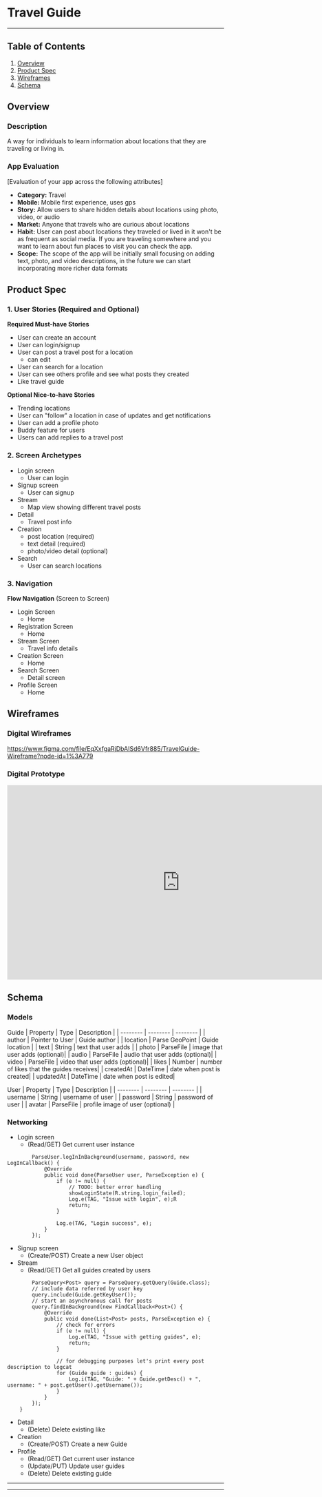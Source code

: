 # Travel Guide

---

## Table of Contents
1. [Overview](#Overview)
1. [Product Spec](#Product-Spec)
1. [Wireframes](#Wireframes)
2. [Schema](#Schema)

## Overview
### Description
A way for individuals to learn information about locations that they are traveling or living in.

### App Evaluation
[Evaluation of your app across the following attributes]
- **Category:** Travel
- **Mobile:** Mobile first experience, uses gps
- **Story:** Allow users to share hidden details about locations using photo, video, or audio
- **Market:** Anyone that travels who are curious about locations
- **Habit:** User can post about locations they traveled or lived in it won't be as frequent as social media. If you are traveling somewhere and you want to learn about fun places to visit you can check the app.
- **Scope:** The scope of the app will be initially small focusing on adding text, photo, and video descriptions, in the future we can start incorporating more richer data formats

## Product Spec

### 1. User Stories (Required and Optional)

**Required Must-have Stories**

* User can create an account
* User can login/signup
* User can post a travel post for a location
    * can edit
* User can search for a location
* User can see others profile and see what posts they created
* Like travel guide


**Optional Nice-to-have Stories**
* Trending locations
* User can "follow" a location in case of updates and get notifications
* User can add a profile photo
* Buddy feature for users
* Users can add replies to a travel post

### 2. Screen Archetypes

* Login screen
   * User can login
* Signup screen
   * User can signup
* Stream
   * Map view showing different travel posts
* Detail
   * Travel post info
* Creation
   * post location (required)
   * text detail (required)
   * photo/video detail (optional)
* Search
   * User can search locations

### 3. Navigation

**Flow Navigation** (Screen to Screen)

* Login Screen
   * Home
* Registration Screen
   * Home
* Stream Screen
   * Travel info details
* Creation Screen
   * Home
* Search Screen
   * Detail screen
* Profile Screen
    * Home


## Wireframes
### Digital Wireframes
https://www.figma.com/file/EqXxfgaRjDbAISd6Vfr885/TravelGuide-Wireframe?node-id=1%3A779
### Digital Prototype
<iframe style="border: 1px solid rgba(0, 0, 0, 0.1);" width="800" height="450" src="https://www.figma.com/embed?embed_host=share&url=https%3A%2F%2Fwww.figma.com%2Fproto%2FEqXxfgaRjDbAISd6Vfr885%2FTravelGuide-Wireframe%3Fpage-id%3D0%253A1%26node-id%3D20%253A76%26viewport%3D1147%252C350%252C0.9509857892990112%26scaling%3Dscale-down" allowfullscreen></iframe>

## Schema
### Models
Guide
| Property | Type     | Description |
| -------- | -------- | --------    |
| author     | Pointer to User     | Guide author |
| location     | Parse GeoPoint     | Guide location |
| text     | String  | text that user adds |
| photo     | ParseFile  | image that user adds (optional)|
| audio     | ParseFile  | audio that user adds (optional)|
| video     | ParseFile  | video that user adds (optional)|
| likes     | Number  | number of likes that the guides receives|
| createdAt | DateTime  | date when post is created|
| updatedAt | DateTime  | date when post is edited|

User
| Property | Type     | Description |
| -------- | -------- | --------    |
| username     | String   | username of user |
| password     | String   | password of user |
| avatar     | ParseFile   | profile image of user (optional) |

### Networking
* Login screen
   * (Read/GET) Get current user instance
```java=
        ParseUser.logInInBackground(username, password, new LogInCallback() {
            @Override
            public void done(ParseUser user, ParseException e) {
                if (e != null) {
                    // TODO: better error handling
                    showLoginState(R.string.login_failed);
                    Log.e(TAG, "Issue with login", e);R
                    return;
                }

                Log.e(TAG, "Login success", e);
            }
        });
```
* Signup screen
   * (Create/POST) Create a new User object
* Stream
   * (Read/GET) Get all guides created by users
```java=
        ParseQuery<Post> query = ParseQuery.getQuery(Guide.class);
        // include data referred by user key
        query.include(Guide.getKeyUser());
        // start an asynchronous call for posts
        query.findInBackground(new FindCallback<Post>() {
            @Override
            public void done(List<Post> posts, ParseException e) {
                // check for errors
                if (e != null) {
                    Log.e(TAG, "Issue with getting guides", e);
                    return;
                }

                // for debugging purposes let's print every post description to logcat
                for (Guide guide : guides) {
                    Log.i(TAG, "Guide: " + Guide.getDesc() + ", username: " + post.getUser().getUsername());
                }
            }
        });
    }
```
* Detail
   * (Delete) Delete existing like
* Creation
   * (Create/POST) Create a new Guide
* Profile
   * (Read/GET) Get current user instance
   * (Update/PUT) Update user guides
   * (Delete) Delete existing guide


---
---

